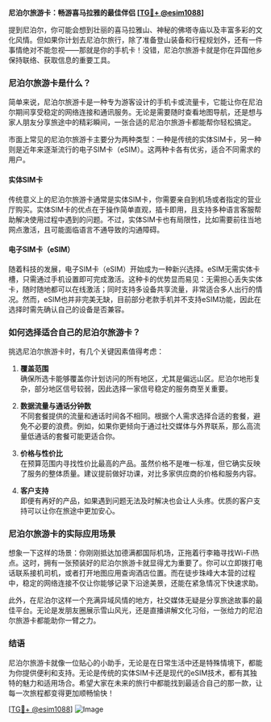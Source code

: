**尼泊尔旅游卡：畅游喜马拉雅的最佳伴侣 [[TG💪+ @esim1088](https://t.me/s/esim1088)]**

提到尼泊尔，你可能会想到壮丽的喜马拉雅山、神秘的佛塔寺庙以及丰富多彩的文化风情。但如果你计划去尼泊尔旅行，除了准备登山装备和行程规划外，还有一件事情绝对不能忽视——那就是你的手机卡！没错，尼泊尔旅游卡就是你在异国他乡保持联络、获取信息的重要工具。

### 尼泊尔旅游卡是什么？

简单来说，尼泊尔旅游卡是一种专为游客设计的手机卡或流量卡，它能让你在尼泊尔期间享受稳定的网络连接和通讯服务。无论是需要随时查看地图导航，还是想与家人朋友分享旅途中的精彩瞬间，一张合适的尼泊尔旅游卡都能帮你轻松搞定。

市面上常见的尼泊尔旅游卡主要分为两种类型：一种是传统的实体SIM卡，另一种则是近年来逐渐流行的电子SIM卡（eSIM）。这两种卡各有优劣，适合不同需求的用户。

#### 实体SIM卡

传统意义上的尼泊尔旅游卡通常是实体SIM卡，你需要亲自到机场或者指定的营业厅购买。实体SIM卡的优点在于操作简单直观，插卡即用，且支持多种语言客服帮助解决使用过程中遇到的问题。不过，实体SIM卡也有局限性，比如需要前往当地网点激活，且可能面临语言不通导致的沟通障碍。

#### 电子SIM卡（eSIM）

随着科技的发展，电子SIM卡（eSIM）开始成为一种新兴选择。eSIM无需实体卡槽，只需通过手机设置即可完成激活。这种卡的优势显而易见：无需担心丢失实体卡，随时随地都可以在线激活；同时支持多设备共享流量，非常适合多人出行的情况。然而，eSIM也并非完美无缺，目前部分老款手机并不支持eSIM功能，因此在选择时需先确认自己的设备是否兼容。

### 如何选择适合自己的尼泊尔旅游卡？

挑选尼泊尔旅游卡时，有几个关键因素值得考虑：

1. **覆盖范围**  
   确保所选卡能够覆盖你计划访问的所有地区，尤其是偏远山区。尼泊尔地形复杂，部分地区信号较弱，因此选择一家信号稳定的服务商至关重要。

2. **数据流量与通话分钟数**  
   不同套餐提供的流量和通话时间各不相同。根据个人需求选择合适的套餐，避免不必要的浪费。例如，如果你更倾向于通过社交媒体与外界联系，那么高流量低通话的套餐可能更适合你。

3. **价格与性价比**  
   在预算范围内寻找性价比最高的产品。虽然价格不是唯一标准，但它确实反映了服务的整体质量。建议提前做好功课，对比多家供应商的价格和服务内容。

4. **客户支持**  
   即便有再好的产品，如果遇到问题无法及时解决也会让人头疼。优质的客户支持可以让你在旅途中更加安心。

### 尼泊尔旅游卡的实际应用场景

想象一下这样的场景：你刚刚抵达加德满都国际机场，正拖着行李箱寻找Wi-Fi热点。这时，拥有一张预装好的尼泊尔旅游卡就显得尤为重要了。你可以立即拨打电话联系接机司机，或者打开地图应用查询酒店位置。而在徒步珠峰大本营的过程中，稳定的网络连接不仅让你能够记录下沿途美景，还能在紧急情况下快速求助。

此外，在尼泊尔这样一个充满异域风情的地方，社交媒体无疑是分享旅途故事的最佳平台。无论是发朋友圈展示雪山风光，还是直播讲解文化习俗，一张给力的尼泊尔旅游卡都能助你一臂之力。

### 结语

尼泊尔旅游卡就像一位贴心的小助手，无论是在日常生活中还是特殊情境下，都能为你提供便利和支持。无论是传统的实体SIM卡还是现代的eSIM技术，都有其独特的魅力和适用场合。希望大家在未来的旅行中都能找到最适合自己的那一款，让每一次旅程都变得更加顺畅愉快！

[[TG💪+ @esim1088](https://t.me/s/esim1088)] 
![Image](https://i.postimg.cc/4NQfJmqS/Snipaste-2025-05-13-00-14-12.png)